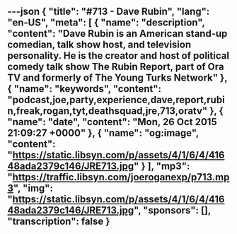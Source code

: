 ---json
{
  "title": "#713 - Dave Rubin",
  "lang": "en-US",
  "meta": [
    {
      "name": "description",
      "content": "Dave Rubin is an American stand-up comedian, talk show host, and television personality. He is the creator and host of political comedy talk show The Rubin Report, part of Ora TV and formerly of The Young Turks Network"
    },
    {
      "name": "keywords",
      "content": "podcast,joe,party,experience,dave,report,rubin,freak,rogan,tyt,deathsquad,jre,713,oratv"
    },
    {
      "name": "date",
      "content": "Mon, 26 Oct 2015 21:09:27 +0000"
    },
    {
      "name": "og:image",
      "content": "https://static.libsyn.com/p/assets/4/1/6/4/41648ada2379c146/JRE713.jpg"
    }
  ],
  "mp3": "https://traffic.libsyn.com/joeroganexp/p713.mp3",
  "img": "https://static.libsyn.com/p/assets/4/1/6/4/41648ada2379c146/JRE713.jpg",
  "sponsors": [],
  "transcription": false
}
---
<episode-header />

<timemark seconds="0" />

<transcribe-call-to-action />

<episode-footer />